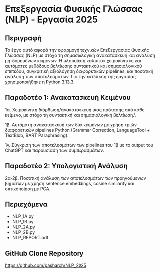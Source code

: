 # Επεξεργασία Φυσικής Γλώσσας (NLP) - Εργασία 2025

## Περιγραφή

Το έργο αυτό αφορά την εφαρμογή τεχνικών Επεξεργασίας Φυσικής Γλώσσας (NLP) με στόχο τη σημασιολογική ανακατασκευή και 
ανάλυση μη-δομημένων κειμένων. Η υλοποίηση καλύπτει χειροκίνητες και αυτόματες μεθόδους βελτίωσης συντακτικού και 
σημασιολογικού επιπέδου, συγκριτική αξιολόγηση διαφορετικών pipelines, και ποσοτική ανάλυση των αποτελεσμάτων.
Για την εκτέλεση της εργασίας χρησιμοποιήθηκε η Python 3.13.3

## Παραδοτέο 1: Ανακατασκευή Κειμένου

1α. Χειροκίνητη διόρθωση/ανακατασκευή μιας πρότασης από κάθε κείμενο, με στόχο τη συντακτική και σημασιολογική βελτίωση.\

1β. Αυτόματη ανακατασκευή των δύο κειμένων με χρήση τριών διαφορετικών pipelines Python (Grammar Correction, LanguageTool + TextBlob, BART Paraphrasing).

1γ. Σύγκριση των αποτελεσμάτων των pipelines του 1β με το output του ChatGPT και παρουσίαση των συμπερασμάτων.

## Παραδοτέο 2: Υπολογιστική Ανάλυση

2α-2β. Ποσοτική ανάλυση των αποτελεσμάτων των προηγούμενων βημάτων με χρήση sentence embeddings, cosine similarity και οπτικοποίηση με PCA.
   
## Περιεχόμενα
- NLP_1A.py
- NLP_1B.py
- NLP_2A.py
- NLP_2B.py
- NLP_REPORT.odt 

## GitHub Clone Repository
https://github.com/pasharch/NLP_2025
